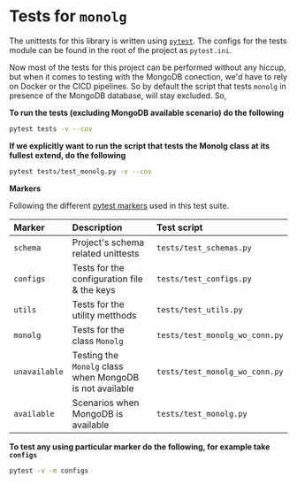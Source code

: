 # Tests for `monolg`

The unittests for this library is written using [`pytest`](https://docs.pytest.org/). The configs for the tests module can be found in the root of the project as `pytest.ini`.

Now most of the tests for this project can be performed without any hiccup, but when it comes to testing with the MongoDB conection, we'd have to rely on Docker or the CICD pipelines. So by default the script that tests `monolg` in presence of the MongoDB database, will stay excluded. So,

**To run the tests (excluding MongoDB available scenario) do the following**

```bash
pytest tests -v --cov
```

**If we explicitly want to run the script that tests the Monolg class at its fullest extend, do the following**

```bash
pytest tests/test_monolg.py -v --cov
```

__Markers__

Following the different [pytest markers](https://docs.pytest.org/en/7.1.x/example/markers.html) used in this test suite.

|Marker|Description|Test script|
|:-----|:----------|:----------|
|`schema`|Project's schema related unittests|`tests/test_schemas.py`|
|`configs`|Tests for the configuration file & the keys|`tests/test_configs.py`|
|`utils`|Tests for the utility metthods|`tests/test_utils.py`|
|`monolg`|Tests for the class `Monolg`|`tests/test_monolg_wo_conn.py`|
|`unavailable`|Testing the `Monolg` class when MongoDB is not available|`tests/test_monolg_wo_conn.py`|
|`available`|Scenarios when MongoDB is available|`tests/test_monolg.py`|

**To test any using particular marker do the following, for example take `configs`**

```bash
pytest -v -m configs
```



